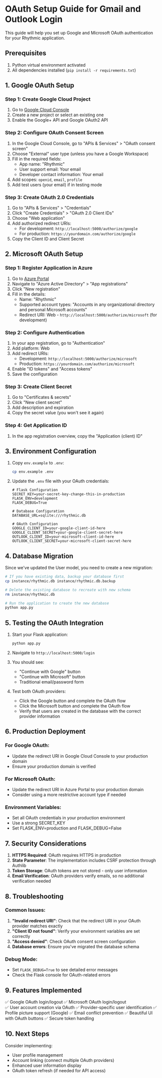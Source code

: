 # OAuth Setup Guide for Gmail and Outlook Login

This guide will help you set up Google and Microsoft OAuth authentication for your Rhythmic application.

## Prerequisites

1. Python virtual environment activated
2. All dependencies installed (`pip install -r requirements.txt`)

## 1. Google OAuth Setup

### Step 1: Create Google Cloud Project
1. Go to [Google Cloud Console](https://console.developers.google.com/)
2. Create a new project or select an existing one
3. Enable the Google+ API and Google OAuth2 API

### Step 2: Configure OAuth Consent Screen
1. In the Google Cloud Console, go to "APIs & Services" > "OAuth consent screen"
2. Choose "External" user type (unless you have a Google Workspace)
3. Fill in the required fields:
   - App name: "Rhythmic"
   - User support email: Your email
   - Developer contact information: Your email
4. Add scopes: `openid`, `email`, `profile`
5. Add test users (your email) if in testing mode

### Step 3: Create OAuth 2.0 Credentials
1. Go to "APIs & Services" > "Credentials"
2. Click "Create Credentials" > "OAuth 2.0 Client IDs"
3. Choose "Web application"
4. Add authorized redirect URIs:
   - For development: `http://localhost:5000/authorize/google`
   - For production: `https://yourdomain.com/authorize/google`
5. Copy the Client ID and Client Secret

## 2. Microsoft OAuth Setup

### Step 1: Register Application in Azure
1. Go to [Azure Portal](https://portal.azure.com/)
2. Navigate to "Azure Active Directory" > "App registrations"
3. Click "New registration"
4. Fill in the details:
   - Name: "Rhythmic"
   - Supported account types: "Accounts in any organizational directory and personal Microsoft accounts"
   - Redirect URI: Web - `http://localhost:5000/authorize/microsoft` (for development)

### Step 2: Configure Authentication
1. In your app registration, go to "Authentication"
2. Add platform: Web
3. Add redirect URIs:
   - Development: `http://localhost:5000/authorize/microsoft`
   - Production: `https://yourdomain.com/authorize/microsoft`
4. Enable "ID tokens" and "Access tokens"
5. Save the configuration

### Step 3: Create Client Secret
1. Go to "Certificates & secrets"
2. Click "New client secret"
3. Add description and expiration
4. Copy the secret value (you won't see it again)

### Step 4: Get Application ID
1. In the app registration overview, copy the "Application (client) ID"

## 3. Environment Configuration

1. Copy `env.example` to `.env`:
   ```bash
   cp env.example .env
   ```

2. Update the `.env` file with your OAuth credentials:
   ```env
   # Flask Configuration
   SECRET_KEY=your-secret-key-change-this-in-production
   FLASK_ENV=development
   FLASK_DEBUG=True

   # Database Configuration
   DATABASE_URL=sqlite:///rhythmic.db

   # OAuth Configuration
   GOOGLE_CLIENT_ID=your-google-client-id-here
   GOOGLE_CLIENT_SECRET=your-google-client-secret-here
   OUTLOOK_CLIENT_ID=your-microsoft-client-id-here
   OUTLOOK_CLIENT_SECRET=your-microsoft-client-secret-here
   ```

## 4. Database Migration

Since we've updated the User model, you need to create a new migration:

```bash
# If you have existing data, backup your database first
cp instance/rhythmic.db instance/rhythmic.db.backup

# Delete the existing database to recreate with new schema
rm instance/rhythmic.db

# Run the application to create the new database
python app.py
```

## 5. Testing the OAuth Integration

1. Start your Flask application:
   ```bash
   python app.py
   ```

2. Navigate to `http://localhost:5000/login`

3. You should see:
   - "Continue with Google" button
   - "Continue with Microsoft" button
   - Traditional email/password form

4. Test both OAuth providers:
   - Click the Google button and complete the OAuth flow
   - Click the Microsoft button and complete the OAuth flow
   - Verify that users are created in the database with the correct provider information

## 6. Production Deployment

### For Google OAuth:
- Update the redirect URI in Google Cloud Console to your production domain
- Ensure your production domain is verified

### For Microsoft OAuth:
- Update the redirect URI in Azure Portal to your production domain
- Consider using a more restrictive account type if needed

### Environment Variables:
- Set all OAuth credentials in your production environment
- Use a strong SECRET_KEY
- Set FLASK_ENV=production and FLASK_DEBUG=False

## 7. Security Considerations

1. **HTTPS Required**: OAuth requires HTTPS in production
2. **State Parameter**: The implementation includes CSRF protection through Authlib
3. **Token Storage**: OAuth tokens are not stored - only user information
4. **Email Verification**: OAuth providers verify emails, so no additional verification needed

## 8. Troubleshooting

### Common Issues:

1. **"Invalid redirect URI"**: Check that the redirect URI in your OAuth provider matches exactly
2. **"Client ID not found"**: Verify your environment variables are set correctly
3. **"Access denied"**: Check OAuth consent screen configuration
4. **Database errors**: Ensure you've migrated the database schema

### Debug Mode:
- Set `FLASK_DEBUG=True` to see detailed error messages
- Check the Flask console for OAuth-related errors

## 9. Features Implemented

✅ Google OAuth login/logout
✅ Microsoft OAuth login/logout  
✅ User account creation via OAuth
✅ Provider-specific user identification
✅ Profile picture support (Google)
✅ Email conflict prevention
✅ Beautiful UI with OAuth buttons
✅ Secure token handling

## 10. Next Steps

Consider implementing:
- User profile management
- Account linking (connect multiple OAuth providers)
- Enhanced user information display
- OAuth token refresh (if needed for API access)
